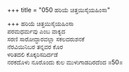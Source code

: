 +++
title = "050 ಹರಿಯೆ ಚಿತ್ತಯಿಸೈಯಹಿಂಸಾ"

+++
ಹರಿಯೆ ಚಿತ್ತಯಿಸೈಯಹಿಂಸಾ  
ಪರಮಧರ್ಮವು ಎಂಬ ವಾಕ್ಯದ  
ಸರಣಿ ಸಾರೋದ್ಧಾರವಲ್ಲಾ ಸಕಲದರುಶನಕೆ  
ನೆರವಿಯಿನಿಬರ ತನ್ನವರ ಕೊರ  
ಳರಿತದಲಿ ಕೊಕ್ಕರಿಸದಿರ್ದಡೆ  
ನರಕದೊಳು ನೂರೊಂದು ಕುಲ ಮುಳುಗಾಡದಿರದೆಂದ      ॥50॥